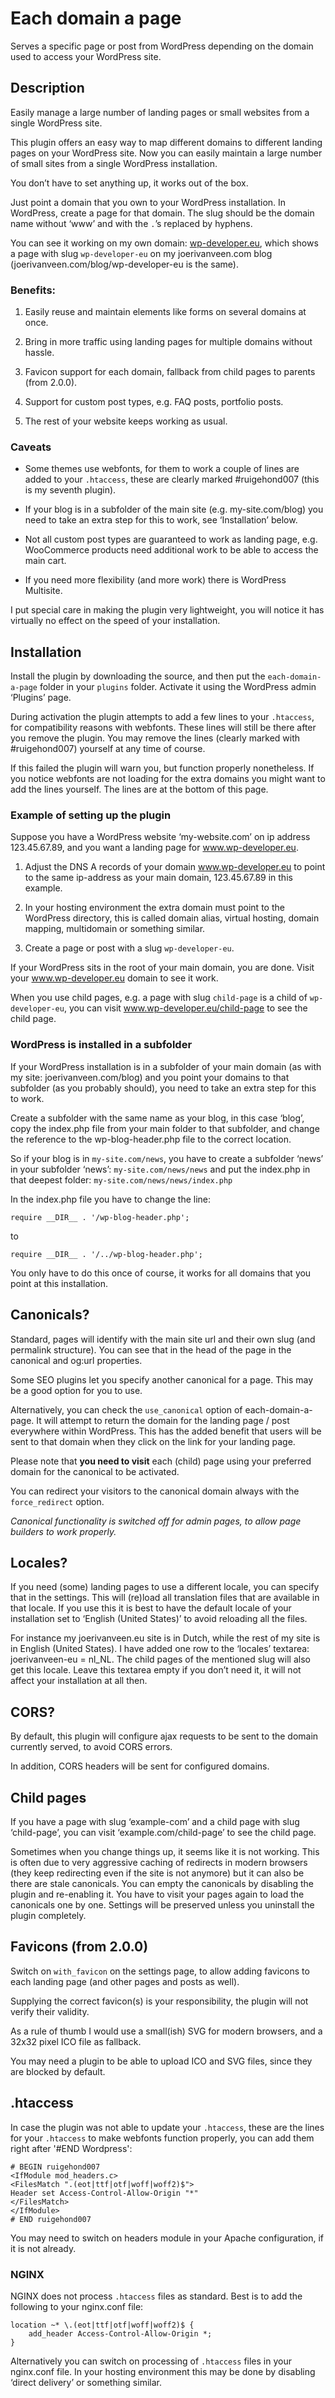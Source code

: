 # Each domain a page

Serves a specific page or post from WordPress depending on the domain used to access your WordPress site.

## Description

Easily manage a large number of landing pages or small websites from a single WordPress site.

This plugin offers an easy way to map different domains to different landing pages on your WordPress site. Now you can easily maintain a large number of small sites from a single WordPress installation.

You don’t have to set anything up, it works out of the box.

Just point a domain that you own to your WordPress installation. In WordPress, create a page for that domain. The slug should be the domain name without ‘www’ and with the `.`’s replaced by hyphens.

You can see it working on my own domain: [wp-developer.eu](https://wp-developer.eu), which shows a page with slug `wp-developer-eu` on my joerivanveen.com blog (joerivanveen.com/blog/wp-developer-eu is the same).

### Benefits:

1. Easily reuse and maintain elements like forms on several domains at once.

2. Bring in more traffic using landing pages for multiple domains without hassle.

3. Favicon support for each domain, fallback from child pages to parents (from 2.0.0).

4. Support for custom post types, e.g. FAQ posts, portfolio posts.

5. The rest of your website keeps working as usual.

### Caveats

- Some themes use webfonts, for them to work a couple of lines are added to your `.htaccess`, these are clearly marked #ruigehond007 (this is my seventh plugin).

- If your blog is in a subfolder of the main site (e.g. my-site.com/blog) you need to take an extra step for this to work, see ‘Installation’ below.

- Not all custom post types are guaranteed to work as landing page, e.g. WooCommerce products need additional work to be able to access the main cart.

- If you need more flexibility (and more work) there is WordPress Multisite.

I put special care in making the plugin very lightweight, you will notice it has virtually no effect on the speed of your installation.

## Installation

Install the plugin by downloading the source, and then put the `each-domain-a-page` folder in your `plugins` folder. Activate it using the WordPress admin ‘Plugins’ page.

During activation the plugin attempts to add a few lines to your `.htaccess`, for compatibility reasons with webfonts. These lines will still be there after you remove the plugin. You may remove the lines (clearly marked with #ruigehond007) yourself at any time of course.

If this failed the plugin will warn you, but function properly nonetheless. If you notice webfonts are not loading for the extra domains you might want to add the lines yourself. The lines are at the bottom of this page.

### Example of setting up the plugin

Suppose you have a WordPress website ‘my-website.com’ on ip address 123.45.67.89, and you want a landing page for www.wp-developer.eu.

1. Adjust the DNS A records of your domain www.wp-developer.eu to point to the same ip-address as your main domain, 123.45.67.89 in this example.

2. In your hosting environment the extra domain must point to the WordPress directory, this is called domain alias, virtual hosting, domain mapping, multidomain or something similar.

3. Create a page or post with a slug `wp-developer-eu`.

If your WordPress sits in the root of your main domain, you are done. Visit your www.wp-developer.eu domain to see it work.

When you use child pages, e.g. a page with slug `child-page` is a child of `wp-developer-eu`, you can visit www.wp-developer.eu/child-page to see the child page.

### WordPress is installed in a subfolder

If your WordPress installation is in a subfolder of your main domain (as with my site: joerivanveen.com/blog) and you point your domains to that subfolder (as you probably should), you need to take an extra step for this to work.

Create a subfolder with the same name as your blog, in this case ‘blog’, copy the index.php file from your main folder to that subfolder, and change the reference to the wp-blog-header.php file to the correct location.

So if your blog is in `my-site.com/news`, you have to create a subfolder ‘news’ in your subfolder ‘news’: `my-site.com/news/news` and put the index.php in that deepest folder: `my-site.com/news/news/index.php`

In the index.php file you have to change the line:

    require __DIR__ . '/wp-blog-header.php';

to

    require __DIR__ . '/../wp-blog-header.php';

You only have to do this once of course, it works for all domains that you point at this installation.

## Canonicals?

Standard, pages will identify with the main site url and their own slug (and permalink structure). You can see that in the head of the page in the canonical and og:url properties.

Some SEO plugins let you specify another canonical for a page. This may be a good option for you to use.

Alternatively, you can check the `use_canonical` option of each-domain-a-page. It will attempt to return the domain for the landing page / post everywhere within WordPress. This has the added benefit that users will be sent to that domain when they click on the link for your landing page.

Please note that **you need to visit** each (child) page using your preferred domain for the canonical to be activated.

You can redirect your visitors to the canonical domain always with the `force_redirect` option.

_Canonical functionality is switched off for admin pages, to allow page builders to work properly._

## Locales?

If you need (some) landing pages to use a different locale, you can specify that in the settings. This will (re)load all translation files that are available in that locale. If you use this it is best to have the default locale of your installation set to ‘English (United States)’ to avoid reloading all the files.

For instance my joerivanveen.eu site is in Dutch, while the rest of my site is in English (United States). I have added one row to the ‘locales’ textarea: joerivanveen-eu = nl_NL. The child pages of the mentioned slug will also get this locale. Leave this textarea empty if you don’t need it, it will not affect your installation at all then.

## CORS?

By default, this plugin will configure ajax requests to be sent to the domain currently served, to avoid CORS errors.

In addition, CORS headers will be sent for configured domains.

## Child pages

If you have a page with slug ‘example-com’ and a child page with slug ‘child-page’, you can visit ‘example.com/child-page’ to see the child page.

Sometimes when you change things up, it seems like it is not working.
This is often due to very aggressive caching of redirects in modern browsers (they keep redirecting even if the site is not anymore) but it can also be there are stale canonicals.
You can empty the canonicals by disabling the plugin and re-enabling it.
You have to visit your pages again to load the canonicals one by one.
Settings will be preserved unless you uninstall the plugin completely.

## Favicons (from 2.0.0)

Switch on `with_favicon` on the settings page, to allow adding favicons to each landing page (and other pages and posts as well).

Supplying the correct favicon(s) is your responsibility, the plugin will not verify their validity.

As a rule of thumb I would use a small(ish) SVG for modern browsers, and a 32x32 pixel ICO file as fallback.

You may need a plugin to be able to upload ICO and SVG files, since they are blocked by default.

## .htaccess

In case the plugin was not able to update your `.htaccess`, these are the lines for your `.htaccess` to make webfonts function properly, you can add them right after '&#35;END Wordpress':

    # BEGIN ruigehond007
    <IfModule mod_headers.c>
    <FilesMatch ".(eot|ttf|otf|woff|woff2)$">
    Header set Access-Control-Allow-Origin "*"
    </FilesMatch>
    </IfModule>
    # END ruigehond007

You may need to switch on headers module in your Apache configuration, if it is not already.

### NGINX

NGINX does not process `.htaccess` files as standard. Best is to add the following to your nginx.conf file:

    location ~* \.(eot|ttf|otf|woff|woff2)$ {
        add_header Access-Control-Allow-Origin *;
    }

Alternatively you can switch on processing of `.htaccess` files in your nginx.conf file. In your hosting environment this may be done by disabling ‘direct delivery’ or something similar.


